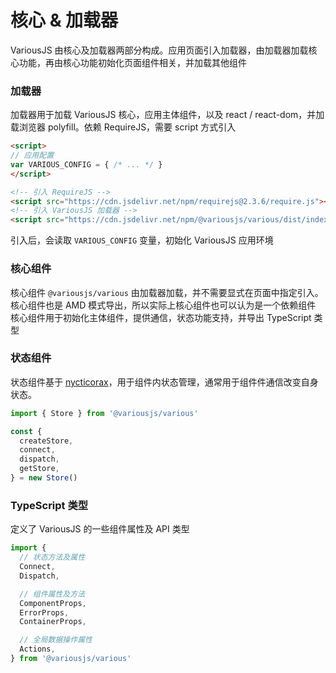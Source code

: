 # 核心 & 加载器

VariousJS 由核心及加载器两部分构成。应用页面引入加载器，由加载器加载核心功能，再由核心功能初始化页面组件相关，并加载其他组件

### 加载器

加载器用于加载 VariousJS 核心，应用主体组件，以及 react / react-dom，并加载浏览器 polyfill。依赖 RequireJS，需要 script 方式引入

```html
<script>
// 应用配置
var VARIOUS_CONFIG = { /* ... */ }
</script>

<!-- 引入 RequireJS -->
<script src="https://cdn.jsdelivr.net/npm/requirejs@2.3.6/require.js"></script>
<!-- 引入 VariousJS 加载器 -->
<script src="https://cdn.jsdelivr.net/npm/@variousjs/various/dist/index.js"></script>
```

引入后，会读取 `VARIOUS_CONFIG` 变量，初始化 VariousJS 应用环境

### 核心组件

核心组件 `@variousjs/various` 由加载器加载，并不需要显式在页面中指定引入。核心组件也是 AMD 模式导出，所以实际上核心组件也可以认为是一个依赖组件
核心组件用于初始化主体组件，提供通信，状态功能支持，并导出 TypeScript 类型

### 状态组件

状态组件基于 [nycticorax](https://github.com/fratercula/nycticorax)，用于组件内状态管理，通常用于组件件通信改变自身状态。

```js
import { Store } from '@variousjs/various'

const {
  createStore,
  connect,
  dispatch,
  getStore,
} = new Store()
```

### TypeScript 类型

定义了 VariousJS 的一些组件属性及 API 类型

```ts
import {
  // 状态方法及属性
  Connect,
  Dispatch,

  // 组件属性及方法
  ComponentProps,
  ErrorProps,
  ContainerProps,

  // 全局数据操作属性
  Actions,
} from '@variousjs/various'
```
